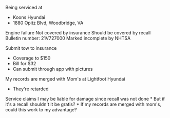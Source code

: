 Being serviced at
* Koons Hyundai
* 1880 Opitz Blvd, Woodbridge, VA

Engine failure
	Not covered by insurance
	Should be covered by recall
		Bulletin number: 21V727000
		 Marked incomplete by NHTSA

Submit tow to insurance
- Coverage to $150
- Bill for $32
- Can submit through app with pictures 

My records are merged with Mom's at Lightfoot Hyundai
- They're retarded

Service claims I may be liable for damage since recall was not done
	* But if it's a recall shouldn't it be gratis?
	* If my records are merged with mom's, could this work to my advantage?
